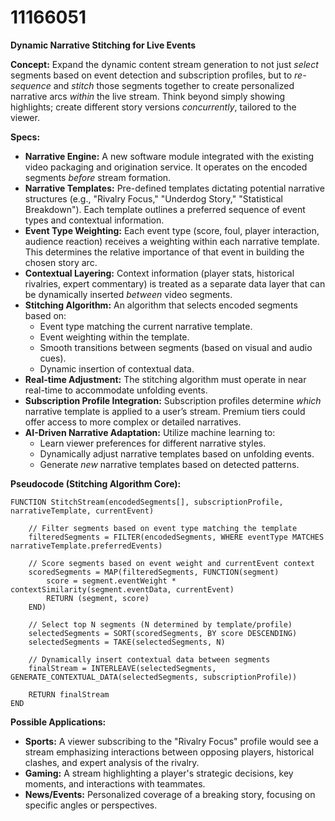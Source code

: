 # 11166051

**Dynamic Narrative Stitching for Live Events**

**Concept:** Expand the dynamic content stream generation to not just *select* segments based on event detection and subscription profiles, but to *re-sequence* and *stitch* those segments together to create personalized narrative arcs *within* the live stream. Think beyond simply showing highlights; create different story versions *concurrently*, tailored to the viewer.

**Specs:**

*   **Narrative Engine:** A new software module integrated with the existing video packaging and origination service. It operates on the encoded segments *before* stream formation.
*   **Narrative Templates:** Pre-defined templates dictating potential narrative structures (e.g., "Rivalry Focus," "Underdog Story," "Statistical Breakdown"). Each template outlines a preferred sequence of event types and contextual information.
*   **Event Type Weighting:** Each event type (score, foul, player interaction, audience reaction) receives a weighting within each narrative template. This determines the relative importance of that event in building the chosen story arc.
*   **Contextual Layering:**  Context information (player stats, historical rivalries, expert commentary) is treated as a separate data layer that can be dynamically inserted *between* video segments.
*   **Stitching Algorithm:** An algorithm that selects encoded segments based on:
    *   Event type matching the current narrative template.
    *   Event weighting within the template.
    *   Smooth transitions between segments (based on visual and audio cues).
    *   Dynamic insertion of contextual data.
*   **Real-time Adjustment:** The stitching algorithm must operate in near real-time to accommodate unfolding events.
*   **Subscription Profile Integration:** Subscription profiles determine *which* narrative template is applied to a user’s stream. Premium tiers could offer access to more complex or detailed narratives.
*   **AI-Driven Narrative Adaptation:**  Utilize machine learning to:
    *   Learn viewer preferences for different narrative styles.
    *   Dynamically adjust narrative templates based on unfolding events.
    *   Generate *new* narrative templates based on detected patterns.

**Pseudocode (Stitching Algorithm Core):**

```
FUNCTION StitchStream(encodedSegments[], subscriptionProfile, narrativeTemplate, currentEvent)

    // Filter segments based on event type matching the template
    filteredSegments = FILTER(encodedSegments, WHERE eventType MATCHES narrativeTemplate.preferredEvents)

    // Score segments based on event weight and currentEvent context
    scoredSegments = MAP(filteredSegments, FUNCTION(segment)
        score = segment.eventWeight * contextSimilarity(segment.eventData, currentEvent)
        RETURN (segment, score)
    END)

    // Select top N segments (N determined by template/profile)
    selectedSegments = SORT(scoredSegments, BY score DESCENDING)
    selectedSegments = TAKE(selectedSegments, N)

    // Dynamically insert contextual data between segments
    finalStream = INTERLEAVE(selectedSegments, GENERATE_CONTEXTUAL_DATA(selectedSegments, subscriptionProfile))

    RETURN finalStream
END
```

**Possible Applications:**

*   **Sports:**  A viewer subscribing to the "Rivalry Focus" profile would see a stream emphasizing interactions between opposing players, historical clashes, and expert analysis of the rivalry.
*   **Gaming:** A stream highlighting a player's strategic decisions, key moments, and interactions with teammates.
*   **News/Events:** Personalized coverage of a breaking story, focusing on specific angles or perspectives.